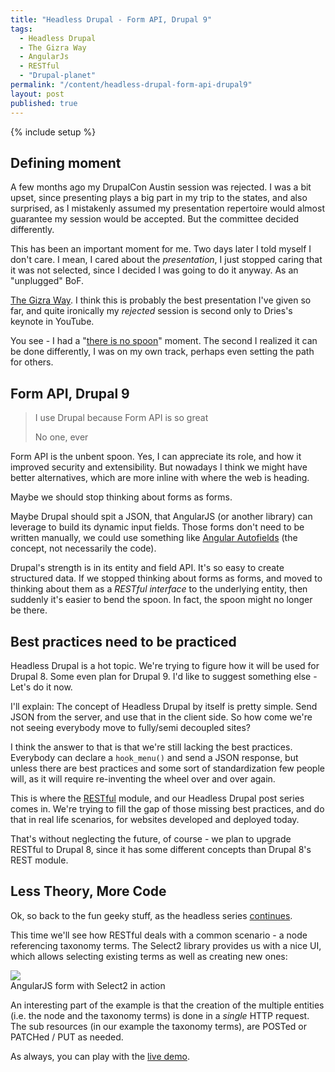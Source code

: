 ```yaml
---
title: "Headless Drupal - Form API, Drupal 9"
tags: 
  - Headless Drupal
  - The Gizra Way
  - AngularJs
  - RESTful
  - "Drupal-planet"
permalink: "/content/headless-drupal-form-api-drupal9"
layout: post
published: true
---
```


{% include setup %}

## Defining moment

A few months ago my DrupalCon Austin session was rejected. I was a bit upset, since presenting plays a big part in my trip to the states, and also surprised, as I mistakenly assumed my presentation repertoire would almost guarantee my session would be accepted. But the committee decided differently.

This has been an important moment for me. Two days later I told myself I don't care. I mean, I cared about the *presentation*, I just stopped caring that it was not selected, since I decided I was going to do it anyway. As an "unplugged" BoF.

[The Gizra Way](https://www.getpantheon.com/blog/drupal-development-gizra-way). I think this is probably the best presentation I've given so far, and quite ironically my *rejected* session is second only to Dries's keynote in YouTube.

You see - I had a "[there is no spoon](https://www.youtube.com/watch?v=dzm8kTIj_0M)" moment. The second I realized it can be done differently, I was on my own track, perhaps even setting the path for others.

## Form API, Drupal 9

> I use Drupal because Form API is so great <div class="small">No one, ever</div>

<!-- more -->

Form API is the unbent spoon. Yes, I can appreciate its role, and how it improved security and extensibility. But nowadays I think we might have better alternatives, which are more inline with where the web is heading. 

Maybe we should stop thinking about forms as forms.  

Maybe Drupal should spit a JSON, that AngularJS (or another library) can leverage to build its dynamic input fields. Those forms don't need to be written manually, we could use something like [Angular Autofields](http://justmaier.github.io/angular-autoFields-bootstrap/#demo) (the concept, not necessarily the code).

Drupal's strength is in its entity and field API. It's so easy to create structured data. If we stopped thinking about forms as forms, and moved to thinking about them as a *RESTful interface* to the underlying entity, then suddenly it's easier to bend the spoon. In fact, the spoon might no longer be there.

## Best practices need to be practiced

Headless Drupal is a hot topic. We're trying to figure how it will be used for Drupal 8. Some even plan for Drupal 9. I'd like to suggest something else - Let's do it now.

I'll explain: The concept of Headless Drupal by itself is pretty simple. Send JSON from the server, and use that in the client side. So how come we're not seeing everybody move to fully/semi decoupled sites?  

I think the answer to that is that we're still lacking the best practices. Everybody can declare a ``hook_menu()`` and send a JSON response, but unless there are best practices and some sort of standardization few people will, as it will require re-inventing the wheel over and over again.

This is where the [RESTful](https://github.com/Gizra/restful) module, and our Headless Drupal post series comes in. We're trying to fill the gap of those missing best practices, and do that in real life scenarios, for websites developed and deployed today.

That's without neglecting the future, of course - we plan to upgrade RESTful to Drupal 8, since it has some different concepts than Drupal 8's REST module.

## Less Theory, More Code

Ok, so back to the fun geeky stuff, as the headless series [continues]({{BASE_PATH}}/content/headless-drupal-inline-edit/).

This time we'll see how RESTful deals with a common scenario - a node referencing taxonomy terms. The Select2 library provides us with a nice UI, which allows selecting existing terms as well as creating new ones: 

<div class="thumbnail">
  <img src="{{BASE_PATH}}/assets/images/posts/headless-drupal-form-api-9/image1.gif" />
  
  <div class="caption">
    AngularJS form with Select2 in action
  </div>
</div>

An interesting part of the example is that the creation of the multiple entities (i.e. the node and the taxonomy terms) is done in a *single* HTTP request. The sub resources (in our example the taxonomy terms), are POSTed or PATCHed / PUT as needed.

As always, you can play with the [live demo](http://test-gizra-headless-drupal-inline-edit.gotpantheon.com/restful-example/form).
